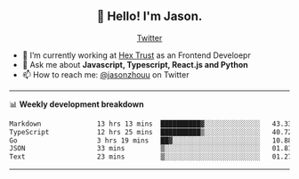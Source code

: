 <h2 align="center">👋 Hello! I'm Jason.</h2>
<p align="center">
  <a href="https://twitter.com/jasonzhouu">Twitter</a>
</p>


- 🔭 I’m currently working at [Hex Trust](https://hextrust.com/) as an Frontend Develoepr
- 💬 Ask me about **Javascript, Typescript, React.js and Python**
- 📫 How to reach me: [@jasonzhouu](https://twitter.com/jasonzhouu) on Twitter

-------

📊 **Weekly development breakdown**
<!--START_SECTION:waka-->

```txt
Markdown              13 hrs 13 mins  ██████████▓░░░░░░░░░░░░░░   43.33 %
TypeScript            12 hrs 25 mins  ██████████▒░░░░░░░░░░░░░░   40.72 %
Go                    3 hrs 19 mins   ██▓░░░░░░░░░░░░░░░░░░░░░░   10.88 %
JSON                  33 mins         ▒░░░░░░░░░░░░░░░░░░░░░░░░   01.81 %
Text                  23 mins         ▒░░░░░░░░░░░░░░░░░░░░░░░░   01.27 %
```

<!--END_SECTION:waka-->

-------
